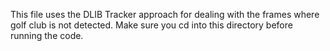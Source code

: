 This file uses the DLIB Tracker approach for dealing with the frames where golf club is not detected. Make sure you cd into this directory before running the code. 

